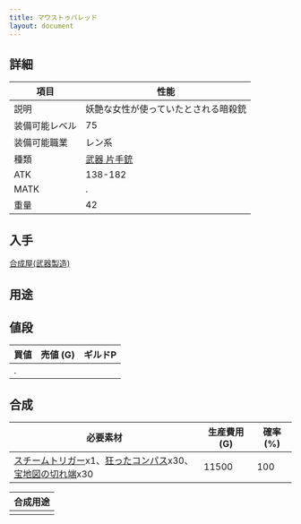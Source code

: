 ```yaml
---
title: マウストゥバレッド
layout: document
---
```

## 詳細


|項目|性能|
|---|---|
|説明|妖艶な女性が使っていたとされる暗殺銃|
|装備可能レベル|75|
|装備可能職業|レン系|
|種類|[武器 片手銃](武器(片手銃))|
|ATK|138-182|
|MATK|.|
|重量|42|

## 入手

[合成屋(武器製造)](合成屋(武器製造))

## 用途


## 値段


|買値|売値 (G)|ギルドP|
|---|---|---|
|.|||	

## 合成


|必要素材|生産費用 (G)|確率 (%)|
|---|---|---|
|[スチームトリガー](スチームトリガー)x1、[狂ったコンパス](狂ったコンパス)x30、[宝地図の切れ端](宝地図の切れ端)x30|11500|100|


|合成用途|
|---|
||
